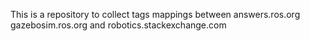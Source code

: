 This is a repository to collect tags mappings between answers.ros.org gazebosim.ros.org and robotics.stackexchange.com

